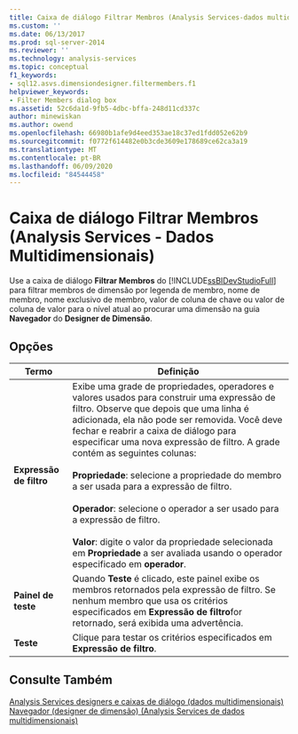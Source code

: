 ```yaml
---
title: Caixa de diálogo Filtrar Membros (Analysis Services-dados multidimensionais) | Microsoft Docs
ms.custom: ''
ms.date: 06/13/2017
ms.prod: sql-server-2014
ms.reviewer: ''
ms.technology: analysis-services
ms.topic: conceptual
f1_keywords:
- sql12.asvs.dimensiondesigner.filtermembers.f1
helpviewer_keywords:
- Filter Members dialog box
ms.assetid: 52c6da1d-9fb5-4dbc-bffa-248d11cd337c
author: minewiskan
ms.author: owend
ms.openlocfilehash: 66980b1afe9d4eed353ae18c37ed1fdd052e62b9
ms.sourcegitcommit: f0772f614482e0b3cde3609e178689ce62ca3a19
ms.translationtype: MT
ms.contentlocale: pt-BR
ms.lasthandoff: 06/09/2020
ms.locfileid: "84544458"
---
```

# <a name="filter-members-dialog-box-analysis-services---multidimensional-data"></a>Caixa de diálogo Filtrar Membros (Analysis Services - Dados Multidimensionais)
  Use a caixa de diálogo **Filtrar Membros** do [!INCLUDE[ssBIDevStudioFull](../includes/ssbidevstudiofull-md.md)] para filtrar membros de dimensão por legenda de membro, nome de membro, nome exclusivo de membro, valor de coluna de chave ou valor de coluna de valor para o nível atual ao procurar uma dimensão na guia **Navegador** do **Designer de Dimensão**.  
  
## <a name="options"></a>Opções  
  
|Termo|Definição|  
|----------|----------------|  
|**Expressão de filtro**|Exibe uma grade de propriedades, operadores e valores usados para construir uma expressão de filtro. Observe que depois que uma linha é adicionada, ela não pode ser removida. Você deve fechar e reabrir a caixa de diálogo para especificar uma nova expressão de filtro. A grade contém as seguintes colunas:<br /><br /> **Propriedade**: selecione a propriedade do membro a ser usada para a expressão de filtro.<br /><br /> **Operador**: selecione o operador a ser usado para a expressão de filtro.<br /><br /> **Valor**: digite o valor da propriedade selecionada em **Propriedade** a ser avaliada usando o operador especificado em **operador**.|  
|**Painel de teste**|Quando **Teste** é clicado, este painel exibe os membros retornados pela expressão de filtro. Se nenhum membro que usa os critérios especificados em **Expressão de filtro**for retornado, será exibida uma advertência.|  
|**Teste**|Clique para testar os critérios especificados em **Expressão de filtro**.|  
  
## <a name="see-also"></a>Consulte Também  
 [Analysis Services designers e caixas de diálogo &#40;dados multidimensionais&#41;](analysis-services-designers-and-dialog-boxes-multidimensional-data.md)   
 [Navegador &#40;designer de dimensão&#41; &#40;Analysis Services de dados multidimensionais&#41;](browser-dimension-designer-analysis-services-multidimensional-data.md)  
  
  
